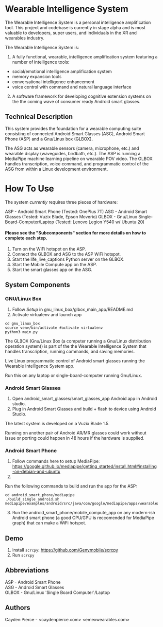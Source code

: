 # Wearable Intelligence System

The Wearable Intelligence System is a personal intelligence amplification tool. This project and codebase is currently in stage alpha and is most valuable to developers, super users, and individuals in the XR and wearables industry. 

The Wearable Intelligence System is:

1. A fully functional, wearable, intelligence amplification system featuring a number of intelligence tools:

- social/emotional intelligence amplification system
- memory expansion tools
- conversational intelligence enhancement
- voice control with command and natural language interface

2. A software framework for developing cognitive extension systems on the the coming wave of consumer ready Android smart glasses. 
 
## Technical Description

This system provides the foundation for a wearable computing suite consisting of connected Android Smart Glasses (ASG), Android Smart Phone (ASP) and a Gnu/Linux box (GLBOX).

The ASG acts as wearable sensors (camera, microphone, etc.) and wearable display (waveguides, birdbath, etc.). The ASP is running a MediaPipe machine learning pipeline on wearable POV video. The GLBOX handles transcription, voice command, and programmatic control of the ASG from within a Linux development environment.

# How To Use

The system *currently* requires three pieces of hardware:

ASP - Android Smart Phone (Tested: OnePlus 7T)
ASG - Android Smart Glasses (Tested: Vuzix Blade, Epson Moverio)
GLBOX - Gnu/Linux Single-Board-Computer/Laptop (Tested: Lenovo Legion Y540 w/ Ubuntu 20) 

#### **Please see the "Subcomponents" section for more details on how to complete each step.**

1. Turn on the WiFi hotspot on the ASP.
2. Connect the GLBOX and ASG to the ASP WiFi hotspot.
3. Start the life_live_captions Python server on the GLBOX.
5. Start the Mobile Compute app on the ASP.
6. Start the smart glasses app on the ASG.

## System Components  

### GNU/Linux Box

1. Follow *Setup* in gnu_linux_box/glbox_main_app/README.md
2. Activate virtualenv and launch app

```
cd gnu_linux_box
source venv/bin/activate #activate virtualenv
python3 main.py
```

The GLBOX (Gnu/Linux Box (a computer running a Gnu/Linux distribution operation system)) is part of the the Wearable Intelligence System that handles transcription, running commands, and saving memories.

Live Linux programmatic control of Android smart glasses running the Wearable Intelligence System app.

Run this on any laptop or single-board-computer running Gnu/Linux.

### Android Smart Glasses

1. Open android_smart_glasses/smart_glasses_app Android app in Android studio.
2. Plug in Android Smart Glasses and build + flash to device using Android Studio.

The latest system is developed on a Vuzix Blade 1.5.

Running on another pair of Android AR/MR glasses could work without issue or porting could happen in 48 hours if the hardware is supplied.

### Android Smart Phone

1. Follow commands here to setup MediaPipe: <https://google.github.io/mediapipe/getting_started/install.html#installing-on-debian-and-ubuntu>
2. 
Run the following commands to build and run the app for the ASP:
```
cd android_smart_phone/mediapipe
./build_single_android.sh mediapipe/examples/android/src/java/com/google/mediapipe/apps/wearableai
```
3. Run the android_smart_phone/mobile_compute_app on any modern-ish Android smart phone (a good CPU/GPU is reccomended for MediaPipe graph) that can make a WiFi hotspot.

## Demo

1. Install `scrcpy`: https://github.com/Genymobile/scrcpy
2. Run `scrcpy`

## Abbreviations

ASP - Android Smart Phone  
ASG - Android Smart Glasses  
GLBOX - Gnu/Linux 'Single Board Computer'/Laptop  

## Authors

Cayden Pierce - <caydenpierce.com> <emexwearables.com>
